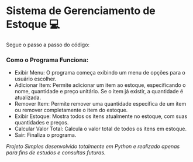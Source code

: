 # Sistema de Gerenciamento de Estoque 💻


Segue o passo a passo do código:

### Como o Programa Funciona:

* Exibir Menu: O programa começa exibindo um menu de opções para o usuário escolher.
* Adicionar Item: Permite adicionar um item ao estoque, especificando o nome, quantidade e preço unitário. Se o item já existir, a quantidade é atualizada.
* Remover Item: Permite remover uma quantidade específica de um item ou remover completamente o item do estoque.
* Exibir Estoque: Mostra todos os itens atualmente no estoque, com suas quantidades e preços.
* Calcular Valor Total: Calcula o valor total de todos os itens em estoque.
* Sair: Finaliza o programa.



_Projeto Simples desenvolvido totalmente em Python e realizado apenas para fins de estudos e consultas futuras._
